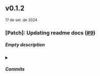 <h2>v0.1.2</h2> 
<small>17 de set. de 2024</small> 
<p> <h3> [Patch]: Updating readme docs (<a href="https://github.com/AntonioGally/Portfolio/pull/9">#9</a>) </h3> </p> 

<h5> Empty description </h5> 

<details> <summary><h5>Commits</h5></summary> 

| Commit | Messsage | Author |
| -- | -- | -- |
| <a href="https://github.com/AntonioGally/Portfolio/commit/0250391419706f49deee0b56dcf35544cb360e1a">0250391</a> | <p>"docs: :memo: Adjusting Readme docs"</p> | <img width="30px" src="https://avatars.githubusercontent.com/u/68209906?v=4"/> 
| <a href="https://github.com/AntonioGally/Portfolio/commit/79442603272c9886453314ce8cfc3af47eeb6646">7944260</a> | <p>"fix: :bug: Adjusting readme logo"</p> | <img width="30px" src="https://avatars.githubusercontent.com/u/68209906?v=4"/> 

</details>

